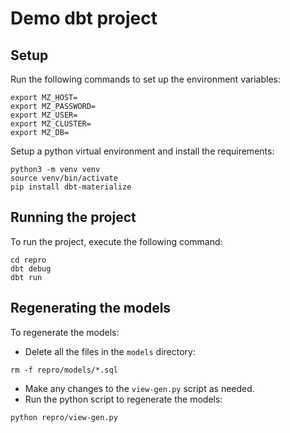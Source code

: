 # Demo dbt project

## Setup


Run the following commands to set up the environment variables:

```
export MZ_HOST=
export MZ_PASSWORD=
export MZ_USER=
export MZ_CLUSTER=
export MZ_DB=
```

Setup a python virtual environment and install the requirements:

```
python3 -m venv venv
source venv/bin/activate
pip install dbt-materialize
```

## Running the project

To run the project, execute the following command:

```
cd repro
dbt debug
dbt run
```

## Regenerating the models

To regenerate the models:

- Delete all the files in the `models` directory:

```
rm -f repro/models/*.sql
```

- Make any changes to the `view-gen.py` script as needed.
- Run the python script to regenerate the models:

```
python repro/view-gen.py
```
